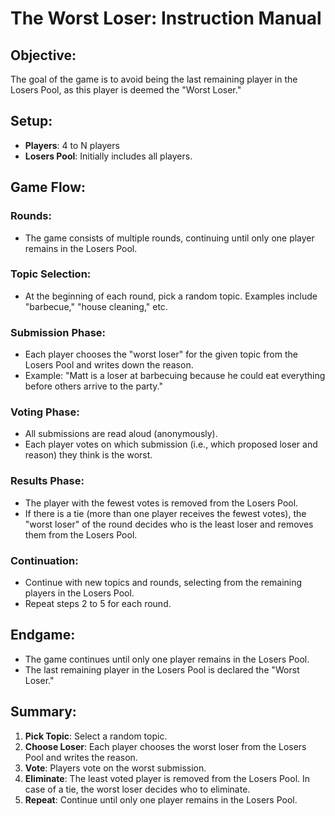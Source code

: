 # The Worst Loser: Instruction Manual

## Objective:

The goal of the game is to avoid being the last remaining player in the Losers Pool, as this player is deemed the "Worst Loser."

## Setup:

- **Players**: 4 to N players
- **Losers Pool**: Initially includes all players.

## Game Flow:

### Rounds:

- The game consists of multiple rounds, continuing until only one player remains in the Losers Pool.

### Topic Selection:

- At the beginning of each round, pick a random topic. Examples include "barbecue," "house cleaning," etc.

### Submission Phase:

- Each player chooses the "worst loser" for the given topic from the Losers Pool and writes down the reason.
- Example: "Matt is a loser at barbecuing because he could eat everything before others arrive to the party."

### Voting Phase:

- All submissions are read aloud (anonymously).
- Each player votes on which submission (i.e., which proposed loser and reason) they think is the worst.

### Results Phase:

- The player with the fewest votes is removed from the Losers Pool.
- If there is a tie (more than one player receives the fewest votes), the "worst loser" of the round decides who is the least loser and removes them from the Losers Pool.

### Continuation:

- Continue with new topics and rounds, selecting from the remaining players in the Losers Pool.
- Repeat steps 2 to 5 for each round.

## Endgame:

- The game continues until only one player remains in the Losers Pool.
- The last remaining player in the Losers Pool is declared the "Worst Loser."

## Summary:

1. **Pick Topic**: Select a random topic.
2. **Choose Loser**: Each player chooses the worst loser from the Losers Pool and writes the reason.
3. **Vote**: Players vote on the worst submission.
4. **Eliminate**: The least voted player is removed from the Losers Pool. In case of a tie, the worst loser decides who to eliminate.
5. **Repeat**: Continue until only one player remains in the Losers Pool.
